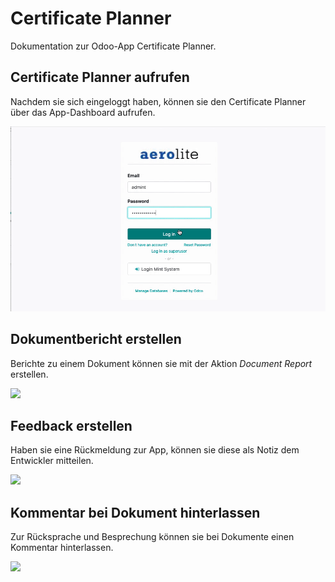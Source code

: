 # Certificate Planner

Dokumentation zur Odoo-App Certificate Planner.

## Certificate Planner aufrufen

Nachdem sie sich eingeloggt haben, können sie den Certificate Planner über das App-Dashboard aufrufen.

![](assets/Certificate%20Planner%20aufrufen.gif)

## Dokumentbericht erstellen

Berichte zu einem Dokument können sie mit der Aktion *Document Report* erstellen.

![](assets/Certificate%20Planner%20Dokumentbericht%20erstellen.gif)

## Feedback erstellen

Haben sie eine Rückmeldung zur App, können sie diese als Notiz dem Entwickler mitteilen.

![](assets/Certificate%20Planner%20Feedback%20erstellen.gif)

## Kommentar bei Dokument hinterlassen

Zur Rücksprache und Besprechung können sie bei Dokumente einen Kommentar hinterlassen.

![](assets/Certificate%20Planner%20Kommentar%20bei%20Dokument%20hinterlassen.gif)

